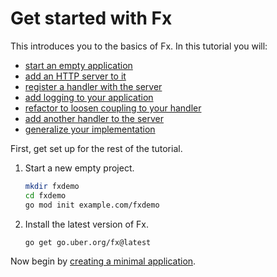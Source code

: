 # Get started with Fx

This introduces you to the basics of Fx.
In this tutorial you will:

- [start an empty application](minimal.md)
- [add an HTTP server to it](http-server.md)
- [register a handler with the server](echo-handler.md)
- [add logging to your application](logger.md)
- [refactor to loosen coupling to your handler](registration.md)
- [add another handler to the server](another-handler.md)
- [generalize your implementation](many-handlers.md)

First, get set up for the rest of the tutorial.

1. Start a new empty project.

   ```bash
   mkdir fxdemo
   cd fxdemo
   go mod init example.com/fxdemo
   ```

2. Install the latest version of Fx.

   ```bash
   go get go.uber.org/fx@latest
   ```

Now begin by [creating a minimal application](minimal.md).
